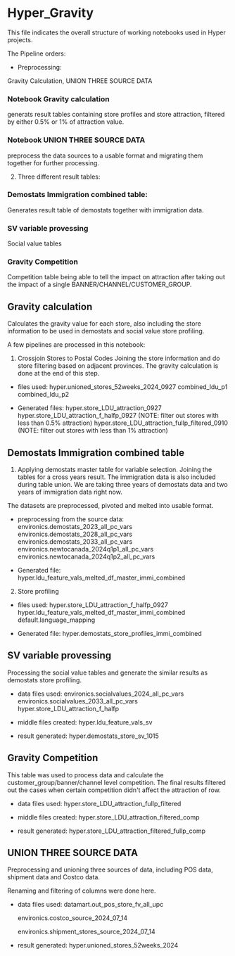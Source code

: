 # Hyper_Gravity

This file indicates the overall structure of working notebooks used in Hyper projects.

The Pipeline orders:
* Preprocessing:

Gravity Calculation, UNION THREE SOURCE DATA
### Notebook Gravity calculation 
generats result tables containing store profiles and store attraction, filtered by either 0.5% or 1% of attraction value.
### Notebook UNION THREE SOURCE DATA 
preprocess the data sources to a usable format and migrating them together for further processing.

2. Three different result tables:

### Demostats Immigration combined table: 
Generates result table of demostats together with immigration data.

### SV variable provessing
Social value tables

### Gravity Competition
Competition table being able to tell the impact on attraction after taking out the impact of a single BANNER/CHANNEL/CUSTOMER_GROUP.

## Gravity calculation 
Calculates the gravity value for each store, also including the store information to be used in demostats and social value store profiling.

A few pipelines are processed in this notebook:
1. Crossjoin Stores to Postal Codes
Joining the store information and do store filtering based on adjacent provinces. The gravity calculation is done at the end of this step.

* files used:
    hyper.unioned_stores_52weeks_2024_0927
    combined_ldu_p1
    combined_ldu_p2

* Generated files:
    hyper.store_LDU_attraction_0927
    hyper.store_LDU_attraction_f_halfp_0927
    (NOTE: filter out stores with less than 0.5% attraction)
    hyper.store_LDU_attraction_fullp_filtered_0910
    (NOTE: filter out stores with less than 1% attraction)


## Demostats Immigration combined table

1. Applying demostats master table for variable selection. Joining the tables for a cross years result.
The immigration data is also included during table union.
We are taking three years of demostats data and two years of immigration data right now.

The datasets are preprocessed, pivoted and melted into usable format.
* preprocessing from the source data:
    environics.demostats_2023_all_pc_vars
    environics.demostats_2028_all_pc_vars
    environics.demostats_2033_all_pc_vars
    environics.newtocanada_2024q1p1_all_pc_vars
    environics.newtocanada_2024q1p2_all_pc_vars

* Generated file:
    hyper.ldu_feature_vals_melted_df_master_immi_combined

2. Store profiling 
* files used:
    hyper.store_LDU_attraction_f_halfp_0927
    hyper.ldu_feature_vals_melted_df_master_immi_combined
    default.language_mapping 

* Generated file:
    hyper.demostats_store_profiles_immi_combined


## SV variable provessing
Processing the social value tables and generate the similar results as demostats store profiling.

* data files used:
    environics.socialvalues_2024_all_pc_vars
    environics.socialvalues_2033_all_pc_vars
    hyper.store_LDU_attraction_f_halfp

* middle files created:
    hyper.ldu_feature_vals_sv

* result generated:
    hyper.demostats_store_sv_1015


## Gravity Competition
This table was used to process data and calculate the customer_group/banner/channel level competition.
The final results filtered out the cases when certain competition didn't affect the attraction of row.

* data files used:
    hyper.store_LDU_attraction_fullp_filtered

* middle files created:
    hyper.store_LDU_attraction_filtered_comp

* result generated:
    hyper.store_LDU_attraction_filtered_fullp_comp

## UNION THREE SOURCE DATA

Preprocessing and unioning three sources of data, including POS data, shipment data and Costco data.

Renaming and filtering of columns were done here.

* data files used:
    datamart.out_pos_store_fv_all_upc

    environics.costco_source_2024_07_14

    environics.shipment_stores_source_2024_07_14

* result generated:
 hyper.unioned_stores_52weeks_2024